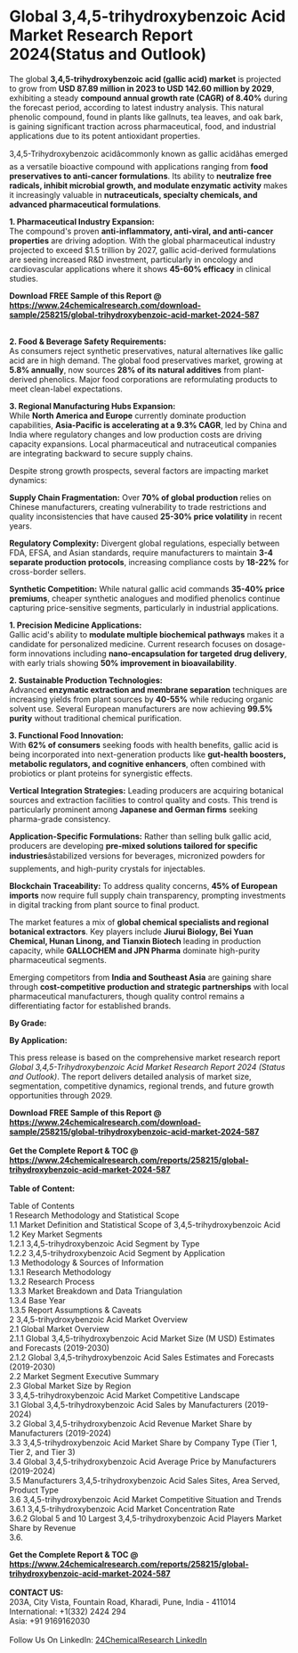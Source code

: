 <h1>Global 3,4,5-trihydroxybenzoic Acid Market Research Report 2024(Status and Outlook)</h1><p>The global <strong>3,4,5-trihydroxybenzoic acid (gallic acid) market</strong> is projected to grow from <strong>USD 87.89 million in 2023 to USD 142.60 million by 2029</strong>, exhibiting a steady <strong>compound annual growth rate (CAGR) of 8.40%</strong> during the forecast period, according to latest industry analysis. This natural phenolic compound, found in plants like gallnuts, tea leaves, and oak bark, is gaining significant traction across pharmaceutical, food, and industrial applications due to its potent antioxidant properties.</p><p>3,4,5-Trihydroxybenzoic acidâcommonly known as gallic acidâhas emerged as a versatile bioactive compound with applications ranging from <strong>food preservatives to anti-cancer formulations</strong>. Its ability to <strong>neutralize free radicals, inhibit microbial growth, and modulate enzymatic activity</strong> makes it increasingly valuable in <strong>nutraceuticals, specialty chemicals, and advanced pharmaceutical formulations</strong>.</p><p><strong>1. Pharmaceutical Industry Expansion:</strong><br>
The compound's proven <strong>anti-inflammatory, anti-viral, and anti-cancer properties</strong> are driving adoption. With the global pharmaceutical industry projected to exceed $1.5 trillion by 2027, gallic acid-derived formulations are seeing increased R&amp;D investment, particularly in oncology and cardiovascular applications where it shows <strong>45-60% efficacy</strong> in clinical studies.</p><div><b>Download FREE Sample of this Report @ 
            <a href="https://www.24chemicalresearch.com/download-sample/258215/global-trihydroxybenzoic-acid-market-2024-587">
            https://www.24chemicalresearch.com/download-sample/258215/global-trihydroxybenzoic-acid-market-2024-587</a></b></div><br><p><strong>2. Food &amp; Beverage Safety Requirements:</strong><br>
As consumers reject synthetic preservatives, natural alternatives like gallic acid are in high demand. The global food preservatives market, growing at <strong>5.8% annually</strong>, now sources <strong>28% of its natural additives</strong> from plant-derived phenolics. Major food corporations are reformulating products to meet clean-label expectations.</p><p><strong>3. Regional Manufacturing Hubs Expansion:</strong><br>
While <strong>North America and Europe</strong> currently dominate production capabilities, <strong>Asia-Pacific is accelerating at a 9.3% CAGR</strong>, led by China and India where regulatory changes and low production costs are driving capacity expansions. Local pharmaceutical and nutraceutical companies are integrating backward to secure supply chains.</p><p>Despite strong growth prospects, several factors are impacting market dynamics:</p><p><strong>Supply Chain Fragmentation:</strong> Over <strong>70% of global production</strong> relies on Chinese manufacturers, creating vulnerability to trade restrictions and quality inconsistencies that have caused <strong>25-30% price volatility</strong> in recent years.</p><p><strong>Regulatory Complexity:</strong> Divergent global regulations, especially between FDA, EFSA, and Asian standards, require manufacturers to maintain <strong>3-4 separate production protocols</strong>, increasing compliance costs by <strong>18-22%</strong> for cross-border sellers.</p><p><strong>Synthetic Competition:</strong> While natural gallic acid commands <strong>35-40% price premiums</strong>, cheaper synthetic analogues and modified phenolics continue capturing price-sensitive segments, particularly in industrial applications.</p><p><strong>1. Precision Medicine Applications:</strong><br>
Gallic acid's ability to <strong>modulate multiple biochemical pathways</strong> makes it a candidate for personalized medicine. Current research focuses on dosage-form innovations including <strong>nano-encapsulation for targeted drug delivery</strong>, with early trials showing <strong>50% improvement in bioavailability</strong>.</p><p><strong>2. Sustainable Production Technologies:</strong><br>
Advanced <strong>enzymatic extraction and membrane separation</strong> techniques are increasing yields from plant sources by <strong>40-55%</strong> while reducing organic solvent use. Several European manufacturers are now achieving <strong>99.5% purity</strong> without traditional chemical purification.</p><p><strong>3. Functional Food Innovation:</strong><br>
With <strong>62% of consumers</strong> seeking foods with health benefits, gallic acid is being incorporated into next-generation products like <strong>gut-health boosters, metabolic regulators, and cognitive enhancers</strong>, often combined with probiotics or plant proteins for synergistic effects.</p><p><strong>Vertical Integration Strategies:</strong> Leading producers are acquiring botanical sources and extraction facilities to control quality and costs. This trend is particularly prominent among <strong>Japanese and German firms</strong> seeking pharma-grade consistency.</p><p><strong>Application-Specific Formulations:</strong> Rather than selling bulk gallic acid, producers are developing <strong>pre-mixed solutions tailored for specific industries</strong>âstabilized versions for beverages, micronized powders for supplements, and high-purity crystals for injectables.</p><p><strong>Blockchain Traceability:</strong> To address quality concerns, <strong>45% of European imports</strong> now require full supply chain transparency, prompting investments in digital tracking from plant source to final product.</p><p>The market features a mix of <strong>global chemical specialists and regional botanical extractors</strong>. Key players include <strong>Jiurui Biology, Bei Yuan Chemical, Hunan Linong, and Tianxin Biotech</strong> leading in production capacity, while <strong>GALLOCHEM and JPN Pharma</strong> dominate high-purity pharmaceutical segments.</p><p>Emerging competitors from <strong>India and Southeast Asia</strong> are gaining share through <strong>cost-competitive production and strategic partnerships</strong> with local pharmaceutical manufacturers, though quality control remains a differentiating factor for established brands.</p><p><strong>By Grade:</strong></p><p><strong>By Application:</strong></p><p>This press release is based on the comprehensive market research report <em>Global 3,4,5-Trihydroxybenzoic Acid Market Research Report 2024 (Status and Outlook)</em>. The report delivers detailed analysis of market size, segmentation, competitive dynamics, regional trends, and future growth opportunities through 2029.</p><div><b>Download FREE Sample of this Report @ 
            <a href="https://www.24chemicalresearch.com/download-sample/258215/global-trihydroxybenzoic-acid-market-2024-587">
            https://www.24chemicalresearch.com/download-sample/258215/global-trihydroxybenzoic-acid-market-2024-587</a></b></div><br><div><b>Get the Complete Report & TOC @ 
            <a href="https://www.24chemicalresearch.com/reports/258215/global-trihydroxybenzoic-acid-market-2024-587">
            https://www.24chemicalresearch.com/reports/258215/global-trihydroxybenzoic-acid-market-2024-587</a></b></div><br>
            <b>Table of Content:</b><p>Table of Contents<br />
1 Research Methodology and Statistical Scope<br />
1.1 Market Definition and Statistical Scope of 3,4,5-trihydroxybenzoic Acid<br />
1.2 Key Market Segments<br />
1.2.1 3,4,5-trihydroxybenzoic Acid Segment by Type<br />
1.2.2 3,4,5-trihydroxybenzoic Acid Segment by Application<br />
1.3 Methodology & Sources of Information<br />
1.3.1 Research Methodology<br />
1.3.2 Research Process<br />
1.3.3 Market Breakdown and Data Triangulation<br />
1.3.4 Base Year<br />
1.3.5 Report Assumptions & Caveats<br />
2 3,4,5-trihydroxybenzoic Acid Market Overview<br />
2.1 Global Market Overview<br />
2.1.1 Global 3,4,5-trihydroxybenzoic Acid Market Size (M USD) Estimates and Forecasts (2019-2030)<br />
2.1.2 Global 3,4,5-trihydroxybenzoic Acid Sales Estimates and Forecasts (2019-2030)<br />
2.2 Market Segment Executive Summary<br />
2.3 Global Market Size by Region<br />
3 3,4,5-trihydroxybenzoic Acid Market Competitive Landscape<br />
3.1 Global 3,4,5-trihydroxybenzoic Acid Sales by Manufacturers (2019-2024)<br />
3.2 Global 3,4,5-trihydroxybenzoic Acid Revenue Market Share by Manufacturers (2019-2024)<br />
3.3 3,4,5-trihydroxybenzoic Acid Market Share by Company Type (Tier 1, Tier 2, and Tier 3)<br />
3.4 Global 3,4,5-trihydroxybenzoic Acid Average Price by Manufacturers (2019-2024)<br />
3.5 Manufacturers 3,4,5-trihydroxybenzoic Acid Sales Sites, Area Served, Product Type<br />
3.6 3,4,5-trihydroxybenzoic Acid Market Competitive Situation and Trends<br />
3.6.1 3,4,5-trihydroxybenzoic Acid Market Concentration Rate<br />
3.6.2 Global 5 and 10 Largest 3,4,5-trihydroxybenzoic Acid Players Market Share by Revenue<br />
3.6.</p><div><b>Get the Complete Report & TOC @ 
            <a href="https://www.24chemicalresearch.com/reports/258215/global-trihydroxybenzoic-acid-market-2024-587">
            https://www.24chemicalresearch.com/reports/258215/global-trihydroxybenzoic-acid-market-2024-587</a></b></div><br><b>CONTACT US:</b><br>
            203A, City Vista, Fountain Road, Kharadi, Pune, India - 411014<br>
            International: +1(332) 2424 294<br>
            Asia: +91 9169162030 <br><br>
            Follow Us On LinkedIn: <a href="https://www.linkedin.com/company/24chemicalresearch/">24ChemicalResearch LinkedIn</a>